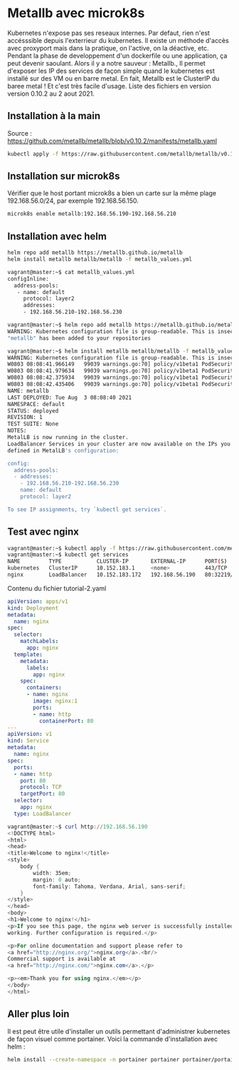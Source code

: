# Metallb avec microk8s

Kubernetes n'expose pas ses reseaux internes. Par defaut, rien n'est accésssible depuis l'exterrieur du kubernetes. Il existe un méthode d'accès avec proxyport mais dans la pratique, on l'active, on la déactive, etc. Pendant la phase de developpement d'un dockerfile ou une application, ça peut devenir saoulant. Alors il y a notre sauveur : Metallb., Il permet d'exposer les IP des services de façon simple quand le kubernetes est installé sur des VM ou en barre metal. En fait, Metallb est le ClusterIP du baree metal ! Et c'est très facile d'usage.
Liste des fichiers en version version 0.10.2 au 2 aout 2021.

## Installation à la main

Source :
<https://github.com/metallb/metallb/blob/v0.10.2/manifests/metallb.yaml>

~~~bash
kubectl apply -f https://raw.githubusercontent.com/metallb/metallb/v0.10.2/manifests/metallb.yaml
~~~

## Installation sur microk8s

Vérifier que le host portant microk8s a bien un carte sur la même plage 192.168.56.0/24, par exemple 192.168.56.150.

~~~bash
microk8s enable metallb:192.168.56.190-192.168.56.210
~~~

## Installation avec helm

~~~bash
helm repo add metallb https://metallb.github.io/metallb
helm install metallb metallb/metallb -f metallb_values.yml
~~~

~~~bash
vagrant@master:~$ cat metallb_values.yml
configInline:
  address-pools:
   - name: default
     protocol: layer2
     addresses:
     - 192.168.56.210-192.168.56.230
~~~

~~~bash
vagrant@master:~$ helm repo add metallb https://metallb.github.io/metallb
WARNING: Kubernetes configuration file is group-readable. This is insecure. Location: /var/snap/microk8s/2346/credentials/client.config
"metallb" has been added to your repositories
~~~

~~~bash
vagrant@master:~$ helm install metallb metallb/metallb -f metallb_values.yml
WARNING: Kubernetes configuration file is group-readable. This is insecure. Location: /var/snap/microk8s/2346/credentials/client.config
W0803 08:08:41.966149   99039 warnings.go:70] policy/v1beta1 PodSecurityPolicy is deprecated in v1.21+, unavailable in v1.25+
W0803 08:08:41.979634   99039 warnings.go:70] policy/v1beta1 PodSecurityPolicy is deprecated in v1.21+, unavailable in v1.25+
W0803 08:08:42.375934   99039 warnings.go:70] policy/v1beta1 PodSecurityPolicy is deprecated in v1.21+, unavailable in v1.25+
W0803 08:08:42.435406   99039 warnings.go:70] policy/v1beta1 PodSecurityPolicy is deprecated in v1.21+, unavailable in v1.25+
NAME: metallb
LAST DEPLOYED: Tue Aug  3 08:08:40 2021
NAMESPACE: default
STATUS: deployed
REVISION: 1
TEST SUITE: None
NOTES:
MetalLB is now running in the cluster.
LoadBalancer Services in your cluster are now available on the IPs you
defined in MetalLB's configuration:

config:
  address-pools:
  - addresses:
    - 192.168.56.210-192.168.56.230
    name: default
    protocol: layer2

To see IP assignments, try `kubectl get services`.
~~~

## Test avec nginx

~~~bash
vagrant@master:~$ kubectl apply -f https://raw.githubusercontent.com/metallb/metallb/v0.10.2/manifests/tutorial-2.yaml
vagrant@master:~$ kubectl get services
NAME         TYPE           CLUSTER-IP       EXTERNAL-IP      PORT(S)        AGE
kubernetes   ClusterIP      10.152.183.1     <none>           443/TCP        3h17m
nginx        LoadBalancer   10.152.183.172   192.168.56.190   80:32219/TCP   43s
~~~

Contenu du fichier tutorial-2.yaml

~~~yaml
apiVersion: apps/v1
kind: Deployment
metadata:
  name: nginx
spec:
  selector:
    matchLabels:
      app: nginx
  template:
    metadata:
      labels:
        app: nginx
    spec:
      containers:
      - name: nginx
        image: nginx:1
        ports:
        - name: http
          containerPort: 80
---
apiVersion: v1
kind: Service
metadata:
  name: nginx
spec:
  ports:
  - name: http
    port: 80
    protocol: TCP
    targetPort: 80
  selector:
    app: nginx
  type: LoadBalancer
~~~

~~~powershell
vagrant@master:~$ curl http://192.168.56.190
<!DOCTYPE html>
<html>
<head>
<title>Welcome to nginx!</title>
<style>
    body {
        width: 35em;
        margin: 0 auto;
        font-family: Tahoma, Verdana, Arial, sans-serif;
    }
</style>
</head>
<body>
<h1>Welcome to nginx!</h1>
<p>If you see this page, the nginx web server is successfully installed and
working. Further configuration is required.</p>

<p>For online documentation and support please refer to
<a href="http://nginx.org/">nginx.org</a>.<br/>
Commercial support is available at
<a href="http://nginx.com/">nginx.com</a>.</p>

<p><em>Thank you for using nginx.</em></p>
</body>
</html>
~~~

## Aller plus loin

Il est peut être utile d'installer un outils permettant d'administrer kubernetes de façon visuel comme portainer. Voici la commande d'installation avec helm :

~~~bash
helm install --create-namespace -n portainer portainer portainer/portainer --set service.type=LoadBalancer
~~~
